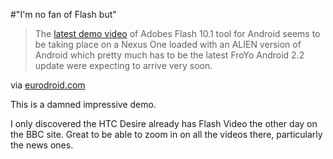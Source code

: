 #"I'm no fan of Flash but"


 <div class="posterous_bookmarklet_entry">
 <blockquote class="posterous_long_quote">The <a href="http://blog.digitalbackcountry.com/2010/05/examples-of-flash-content-running-on-android/">latest demo video</a> of Adobes Flash 10.1 tool for Android seems to be taking place on a Nexus One loaded with an ALIEN version of Android which pretty much has to be the latest FroYo Android 2.2 update were expecting to arrive very soon.</blockquote>

<div class="posterous_quote_citation">via <a href="http://www.eurodroid.com/2010/05/android-2-2-and-flash-player-10-1-together-in-one-video/">eurodroid.com</a></div>
 <p>This is a damned impressive demo. 
</p><p>I only discovered the HTC Desire already has Flash Video the other day on the BBC site. Great to be able to zoom in on all the videos there, particularly the news ones.</p></div>
 